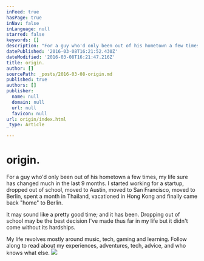 ```yaml
---
inFeed: true
hasPage: true
inNav: false
inLanguage: null
starred: false
keywords: []
description: "For a guy who'd only been out of his hometown a few times, my life sure has changed much in the last 9 months. I started working for a startup, dropped out of school, moved to Austin, moved to San Francisco, moved to Berlin, spent a month in Thailand, vacationed in Hong Kong and finally came back \"home\" to  Berlin."
datePublished: '2016-03-08T16:21:52.430Z'
dateModified: '2016-03-08T16:21:47.216Z'
title: origin.
author: []
sourcePath: _posts/2016-03-08-origin.md
published: true
authors: []
publisher:
  name: null
  domain: null
  url: null
  favicon: null
url: origin/index.html
_type: Article

---
```

# origin.

For a guy who'd only been out of his hometown a few times, my life sure has changed much in the last 9 months. I started working for a startup, dropped out of school, moved to Austin, moved to San Francisco, moved to Berlin, spent a month in Thailand, vacationed in Hong Kong and finally came back "home" to Berlin.

It may sound like a pretty good time; and it has been. Dropping out of school may be the best decision I've made thus far in my life but it didn't come without its hardships.

My life revolves mostly around music, tech, gaming and learning. Follow along to read about my experiences, adventures, tech, advice, and who knows what else.
![](https://the-grid-user-content.s3-us-west-2.amazonaws.com/f723fef2-1a1f-4a2f-8d06-3c4a2afe94bd.jpg)